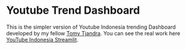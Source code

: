 # Youtube Trend Dashboard

This is the simpler version of Youtube Indonesia trending Dashboard developed by my fellow [Tomy Tjandra](https://github.com/tomytjandra). You can see the real work here [YouTube Indonesia Streamlit](https://github.com/tomytjandra/youtube-id-streamlit). 
